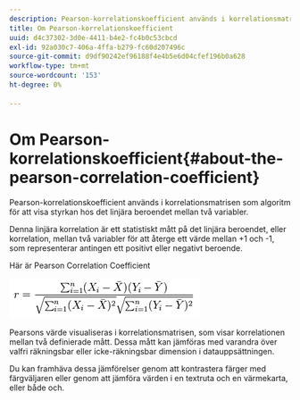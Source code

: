 ```yaml
---
description: Pearson-korrelationskoefficient används i korrelationsmatrisen som algoritm för att visa styrkan hos det linjära beroendet mellan två variabler.
title: Om Pearson-korrelationskoefficient
uuid: d4c37302-3d0e-4411-b4e2-fc4b0c53cbcd
exl-id: 92a030c7-406a-4ffa-b279-fc60d207496c
source-git-commit: d9df90242ef96188f4e4b5e6d04cfef196b0a628
workflow-type: tm+mt
source-wordcount: '153'
ht-degree: 0%

---
```


# Om Pearson-korrelationskoefficient{#about-the-pearson-correlation-coefficient}

Pearson-korrelationskoefficient används i korrelationsmatrisen som algoritm för att visa styrkan hos det linjära beroendet mellan två variabler.

Denna linjära korrelation är ett statistiskt mått på det linjära beroendet, eller korrelation, mellan två variabler för att återge ett värde mellan +1 och -1, som representerar antingen ett positivt eller negativt beroende.

Här är Pearson Correlation Coefficient

![](assets/correlation_matrix_pearson_equation.png)

Pearsons värde visualiseras i korrelationsmatrisen, som visar korrelationen mellan två definierade mått. Dessa mått kan jämföras med varandra över valfri räkningsbar eller icke-räkningsbar dimension i datauppsättningen.

Du kan framhäva dessa jämförelser genom att kontrastera färger med färgväljaren eller genom att jämföra värden i en textruta och en värmekarta, eller både och.
